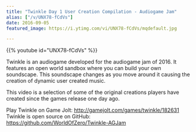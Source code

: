 ```yaml
---
title: "Twinkle Day 1 User Creation Compilation - Audiogame Jam"
alias: ["/v/UNX78-fCdVs"]
date: 2016-09-05
featured_image: https://i.ytimg.com/vi/UNX78-fCdVs/mqdefault.jpg

---
```


{{% youtube id="UNX78-fCdVs" %}}

Twinkle is an audiogame developed for the audiogame jam of 2016. It features an open world sandbox where you can build your own soundscape. This soundscape changes as you move around it causing the creation of dynamic user created music.

This video is a selection of some of the original creations players have created since the games release one day ago.

Play Twinkle on Game Jolt: http://gamejolt.com/games/twinkle/182631
Twinkle is open source on GitHub: https://github.com/WorldOfZero/Twinkle-AGJam